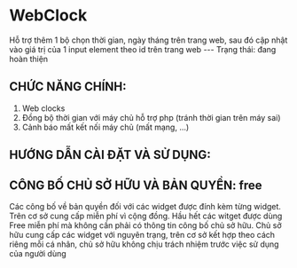 # WebClock
Hỗ trợ thêm 1 bộ chọn thời gian, ngày tháng trên trang web, sau đó cập nhật vào giá trị của 1 input element theo id trên trang web
--- Trạng thái: đang hoàn thiện
## CHỨC NĂNG CHÍNH:
1. Web clocks
2. Đồng bộ thời gian với máy chủ hỗ trợ php (tránh thời gian trên máy sai)
3. Cảnh báo mất kết nối máy chủ (mất mạng, ...)

## HƯỚNG DẪN CÀI ĐẶT VÀ SỬ DỤNG:

## CÔNG BỐ CHỦ SỞ HỮU VÀ BẢN QUYỀN: free
  Các công bố về bản quyền đối với các widget được đính kèm từng widget. Trên cơ sở cung cấp miễn phí vì cộng đồng. Hầu hết các witget được dùng Free miễn phí mà không cần phải có thông tin công bố chủ sở hữu. Chủ sở hữu cung cấp các widget với nguyên trạng, trên cơ sở kết hợp theo cách riêng mỗi cá nhân, chủ sở hữu không chịu trách nhiệm trước việc sử dụng của người dùng


